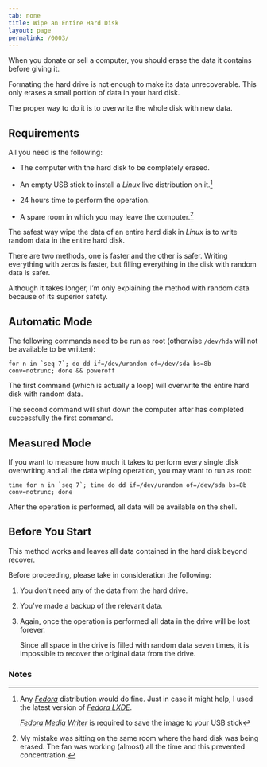 ```yaml
---
tab: none
title: Wipe an Entire Hard Disk
layout: page
permalink: /0003/
---
```


When you donate or sell a computer, you should erase the data it contains before giving it.

Formating the hard drive is not enough to make its data unrecoverable. This only erases a small portion of data in your hard disk.

The proper way to do it is to overwrite the whole disk with new data.

## Requirements

All you need is the following:

* The computer with the hard disk to be completely erased.

* An empty USB stick to install a _Linux_ live distribution on it.[^live-usb]

[^live-usb]: Any [_Fedora_](https://getfedora.org/) distribution would do fine. Just in case it might help, I used the latest version of [_Fedora LXDE_](https://spins.fedoraproject.org/lxde/).

	[_Fedora Media Writer_](https://github.com/MartinBriza/MediaWriter/releases/latest) is required to save the image to your USB stick

* 24 hours time to perform the operation.

* A spare room in which you may leave the computer.[^spare-room]

[^spare-room]: My mistake was sitting on the same room where the hard disk was being erased. The fan was working (almost) all the time and this prevented concentration.

The safest way wipe the data of an entire hard disk in _Linux_ is to write random data in the entire hard disk.

There are two methods, one is faster and the other is safer. Writing everything with zeros is faster, but filling everything in the disk with random data is safer.

Although it takes longer, I’m only explaining the method with random data because of its superior safety.

## Automatic Mode

The following commands need to be run as root (otherwise `/dev/hda` will not be available to be written):

```
for n in `seq 7`; do dd if=/dev/urandom of=/dev/sda bs=8b conv=notrunc; done && poweroff
```

The first command (which is actually a loop) will overwrite the entire hard disk with random data.

The second command will shut down the computer after has completed successfully the first command.


## Measured Mode

If you want to measure how much it takes to perform every single disk overwriting and all the data wiping operation, you may want to run as root:

```
time for n in `seq 7`; time do dd if=/dev/urandom of=/dev/sda bs=8b conv=notrunc; done
```

After the operation is performed, all data will be available on the shell.


## Before You Start

This method works and leaves all data contained in the hard disk beyond recover.

Before proceeding, please take in consideration the following:

1. You don’t need any of the data from the hard drive.

1. You’ve made a backup of the relevant data.

1. Again, once the operation is performed all data in the drive will be lost forever.

	Since all space in the drive is filled with random data seven times, it is impossible to recover the original data from the drive.
	

### Notes
